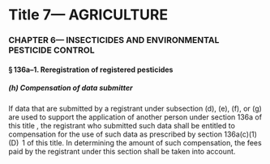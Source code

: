 
# Title 7— AGRICULTURE
### CHAPTER 6— INSECTICIDES AND ENVIRONMENTAL PESTICIDE CONTROL
#### § 136a–1. Reregistration of registered pesticides
##### (h) Compensation of data submitter

If data that are submitted by a registrant under subsection (d), (e), (f), or (g) are used to support the application of another person under section 136a of this title , the registrant who submitted such data shall be entitled to compensation for the use of such data as prescribed by section 136a(c)(1)(D)  1 of this title. In determining the amount of such compensation, the fees paid by the registrant under this section shall be taken into account.
